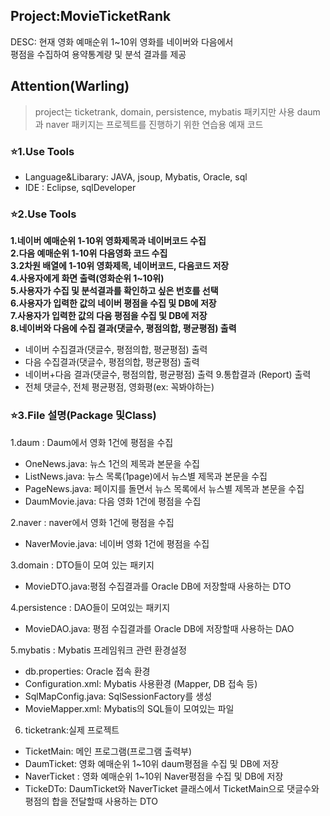 ## Project:MovieTicketRank
DESC: 현재 영화 예매순위 1~10위 영화를 네이버와 다음에서  
      평점을 수집하여 용약통계량 및 분석 결과를 제공 

## Attention(Warling)
> project는 ticketrank, domain, persistence, mybatis 패키지만 사용 
daum과 naver 패키지는 프로젝트를 진행하기 위한 연습용 예재 코드

### :star:1.Use Tools
- Language&Libarary: JAVA, jsoup, Mybatis, Oracle, sql  
- IDE : Eclipse, sqlDeveloper

### :star:2.Use Tools
**1.네이버 예매순위 1-10위 영화제목과 네이버코드 수집**    
**2.다음 예매순위 1-10위 다음영화 코드 수집**    
**3.2차원 배열에 1-10위 영화제목, 네이버코드, 다음코드 저장**   
**4.사용자에게 화면 출력(영화순위 1~10위)**    
**5.사용자가 수집 및 분석결과를 확인하고 싶은 번호를 선택**    
**6.사용자가 입력한 값의 네이버 평점을 수집 및 DB에 저장**    
**7.사용자가 입력한 값의 다음 평점을 수집 및 DB에 저장**    
**8.네이버와 다음에 수집 결과(댓글수, 평점의합, 평균평점) 출력**    
 - 네이버 수집결과(댓글수, 평점의합, 평균평점) 출력
 - 다음 수집결과(댓글수, 평점의합, 평균평점) 출력
 - 네이버+다음 결과(댓글수, 평점의합, 평균평점) 출력
 9.통합결과 (Report) 출력  
  - 전체 댓글수, 전체 평균평점, 영화평(ex: 꼭봐야하는)


### :star:3.File 설명(Package 및Class) 
1.daum : Daum에서 영화 1건에 평점을 수집
 + OneNews.java: 뉴스 1건의 제목과 본문을 수집
 + ListNews.java: 뉴스 목록(1page)에서 뉴스별 제목과 본문을 수집
 + PageNews.java: 페이지를 돌면서 뉴스 목록에서 뉴스별 제목과 본문을 수집
 + DaumMovie.java: 다음 영화 1건에 평점을 수집 

2.naver : naver에서 영화 1건에 평점을 수집  
 + NaverMovie.java: 네이버 영화 1건에 평점을 수집

3.domain : DTO들이 모여 있는 패키지
 + MovieDTO.java:평점 수집결과를 Oracle DB에 저장할때 사용하는 DTO

4.persistence : DAO들이 모여있는 패키지
 + MovieDAO.java: 평점 수집결과를 Oracle DB에 저장할때 사용하는 DAO

5.mybatis : Mybatis 프레임워크 관련 환경설정
+ db.properties: Oracle 접속 환경
+ Configuration.xml: Mybatis 사용환경 (Mapper, DB 접속 등)
+ SqlMapConfig.java: SqlSessionFactory를 생성
+ MovieMapper.xml: Mybatis의 SQL들이 모여있는 파일


6. ticketrank:실제 프로젝트
+ TicketMain: 메인 프로그램(프로그램 출력부)
+ DaumTicket: 영화 예매순위 1~10위 daum평점을 수집 및 DB에 저장
+ NaverTicket : 영화 예매순위 1~10위 Naver평점을 수집 및 DB에 저장
+ TickeDTo: DaumTicket와 NaverTicket 클래스에서 TicketMain으로
댓글수와 평점의 합을 전달할때 사용하는 DTO

